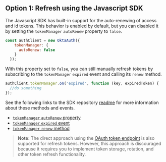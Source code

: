 ## Option 1: Refresh using the Javascript SDK

The Javascript SDK has built-in support for the auto-renewing of access and
id tokens. This behavior is enabled by default, but you can disabled it by
setting the `tokenManager` `autoRenew` property to `false`.

```javascript
const authClient = new OktaAuth({
    tokenManager: {
      autoRenew: false
    }
  });
```

With this property set to `false`, you can still manually refresh tokens by
subscribing to the `tokenManager` `expired` event and calling its
`renew` method.

```javascript
authClient.tokenManager.on('expired', function (key, expiredToken) {
  //do something
});
```

See the following links to the SDK repository
[readme](https://github.com/okta/okta-auth-js#readme) for more
information about these methods and events.

* [`tokenManager` `autoRenew` property](https://github.com//okta/okta-auth-js#autorenew)
* [`tokenManager` `expired` event](https://github.com/okta/okta-auth-js#tokenmanageronevent-callback-context)
* [`tokenManager` `renew` method](https://github.com/okta/okta-auth-js#tokenmanagerrenewkey)

> **Note:** The direct approach using the
[OAuth token endpoint](#refresh-using-the-oauth-token-endpoint) is also supported for
refresh tokens. However, this approach is discouraged because it requires
you to implement token storage, rotation, and other token refresh functionality.
